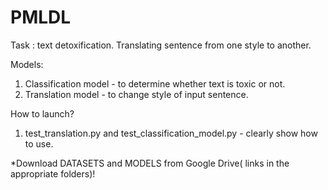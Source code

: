 
# PMLDL

Task : text detoxification. Translating sentence from one style to another.

Models:

1) Classification model - to determine whether text is toxic or not.
2) Translation model - to change style of input sentence.

How to launch?

1) test_translation.py and test_classification_model.py - clearly show how to use.


*Download DATASETS and MODELS from Google Drive( links in the appropriate folders)!
